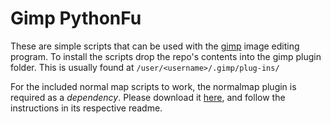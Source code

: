 Gimp PythonFu
=================

These are simple scripts that can be used with the [gimp](http://www.gimp.org/) image editing program.
To install the scripts drop the repo's contents into the gimp plugin folder.
This is usually found at `/user/<username>/.gimp/plug-ins/`

For the included normal map scripts to work, the normalmap plugin is required as a *dependency*.
Please download it [here](https://code.google.com/p/gimp-normalmap/), and follow the instructions in its respective readme.
